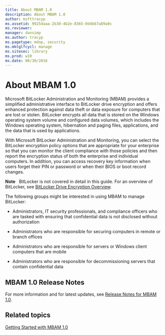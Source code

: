 ```yaml
---
title: About MBAM 1.0
description: About MBAM 1.0
author: msfttracyp
ms.assetid: 99254aaa-2b30-4b2e-8365-0d4b67a89a0c
ms.reviewer: 
manager: dansimp
ms.author: tracyp
ms.pagetype: mdop, security
ms.mktglfcycl: manage
ms.sitesec: library
ms.prod: w10
ms.date: 08/30/2016
---
```



# About MBAM 1.0


Microsoft BitLocker Administration and Monitoring (MBAM) provides a simplified administrative interface to BitLocker drive encryption and offers enhanced protection against data theft or data exposure for computers that are lost or stolen. BitLocker encrypts all data that is stored on the Windows operating system volume and configured data volumes, which includes the Windows operating system, hibernation and paging files, applications, and the data that is used by applications.

With Microsoft BitLocker Administration and Monitoring, you can select the BitLocker encryption policy options that are appropriate for your enterprise so that you can monitor the client compliance with those policies and then report the encryption status of both the enterprise and individual computers. In addition, you can access recovery key information when users forget their PIN or password or when their BIOS or boot record changes.

**Note**  
BitLocker is not covered in detail in this guide. For an overview of BitLocker, see [BitLocker Drive Encryption Overview](https://go.microsoft.com/fwlink/p/?LinkId=225013).

 

The following groups might be interested in using MBAM to manage BitLocker:

-   Administrators, IT security professionals, and compliance officers who are tasked with ensuring that confidential data is not disclosed without authorization

-   Administrators who are responsible for securing computers in remote or branch offices

-   Administrators who are responsible for servers or Windows client computers that are mobile

-   Administrators who are responsible for decommissioning servers that contain confidential data

## MBAM 1.0 Release Notes


For more information and for latest updates, see [Release Notes for MBAM 1.0](release-notes-for-mbam-10.md).

## Related topics


[Getting Started with MBAM 1.0](getting-started-with-mbam-10.md)

 

 





